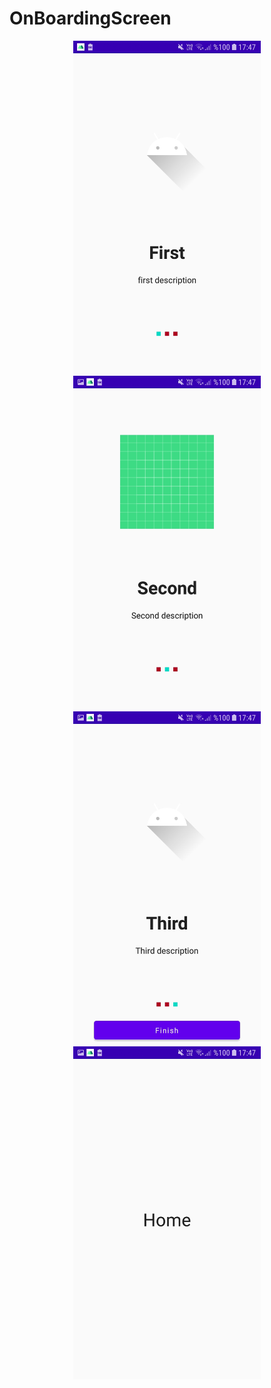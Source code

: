 # OnBoardingScreen
<p align="center">
   <img src="/images/sc1.jpg" width="300" title="sc1">
   <img src="/images/sc2.jpg" width="300" title="sc2">
   <img src="/images/sc3.jpg" width="300" title="sc3">
   <img src="/images/sc4.jpg" width="300" title="sc4">
</p>

